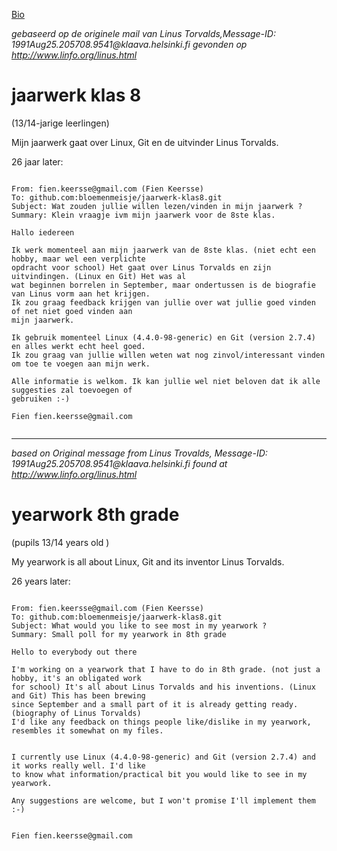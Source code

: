 [Bio](bio.md)

*gebaseerd op de originele mail van Linus Torvalds,Message-ID: 1991Aug25.205708.9541@<span></span>klaava.helsinki.fi gevonden op http://www.linfo.org/linus.html*

# jaarwerk klas 8 
(13/14-jarige leerlingen)

Mijn jaarwerk gaat over Linux, Git en de uitvinder Linus Torvalds. 

26 jaar later:

```

From: fien.keersse@gmail.com (Fien Keersse)
To: github.com:bloemenmeisje/jaarwerk-klas8.git
Subject: Wat zouden jullie willen lezen/vinden in mijn jaarwerk ?
Summary: Klein vraagje ivm mijn jaarwerk voor de 8ste klas.

Hallo iedereen

Ik werk momenteel aan mijn jaarwerk van de 8ste klas. (niet echt een hobby, maar wel een verplichte 
opdracht voor school) Het gaat over Linus Torvalds en zijn uitvindingen. (Linux en Git) Het was al 
wat beginnen borrelen in September, maar ondertussen is de biografie van Linus vorm aan het krijgen.
Ik zou graag feedback krijgen van jullie over wat jullie goed vinden of net niet goed vinden aan 
mijn jaarwerk.

Ik gebruik momenteel Linux (4.4.0-98-generic) en Git (version 2.7.4) en alles werkt echt heel goed. 
Ik zou graag van jullie willen weten wat nog zinvol/interessant vinden om toe te voegen aan mijn werk.

Alle informatie is welkom. Ik kan jullie wel niet beloven dat ik alle suggesties zal toevoegen of 
gebruiken :-)

Fien fien.keersse@gmail.com


```

___


*based on Original message from Linus Trovalds, Message-ID: 1991Aug25.205708.9541@<span></span>klaava.helsinki.fi found at http://www.linfo.org/linus.html*


# yearwork 8th grade 
(pupils 13/14 years old )

My yearwork is all about Linux, Git and its inventor Linus Torvalds.


26 years later:

```

From: fien.keersse@gmail.com (Fien Keersse)
To: github.com:bloemenmeisje/jaarwerk-klas8.git
Subject: What would you like to see most in my yearwork ?
Summary: Small poll for my yearwork in 8th grade

Hello to everybody out there

I'm working on a yearwork that I have to do in 8th grade. (not just a hobby, it's an obligated work 
for school) It's all about Linus Torvalds and his inventions. (Linux and Git) This has been brewing 
since September and a small part of it is already getting ready. (biography of Linus Torvalds)
I'd like any feedback on things people like/dislike in my yearwork, resembles it somewhat on my files.


I currently use Linux (4.4.0-98-generic) and Git (version 2.7.4) and it works really well. I'd like 
to know what information/practical bit you would like to see in my yearwork.

Any suggestions are welcome, but I won't promise I'll implement them :-)


Fien fien.keersse@gmail.com


```

